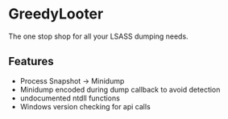 # GreedyLooter
 The one stop shop for all your LSASS dumping needs.

## Features
- Process Snapshot -> Minidump 
- Minidump encoded during dump callback to avoid detection
- undocumented ntdll functions
- Windows version checking for api calls
